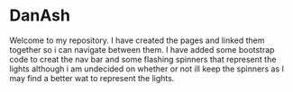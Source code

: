 # DanAsh
Welcome to my repository.
I have created the pages and linked them together so i can navigate between them.
I have added some bootstrap code to creat the nav bar and some flashing spinners that represent the lights although i am undecided on whether or not ill keep the spinners as I may find a better wat to represent the lights.
